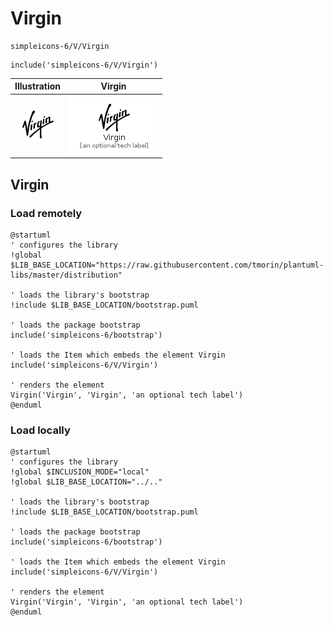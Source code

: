 # Virgin


```text
simpleicons-6/V/Virgin
```

```text
include('simpleicons-6/V/Virgin')
```



| Illustration | Virgin |
| :---: | :---: |
| ![illustration for Illustration](../../simpleicons-6/V/Virgin.png) | ![illustration for Virgin](../../simpleicons-6/V/Virgin.Local.png) |




## Virgin

### Load remotely
```plantuml
@startuml
' configures the library
!global $LIB_BASE_LOCATION="https://raw.githubusercontent.com/tmorin/plantuml-libs/master/distribution"

' loads the library's bootstrap
!include $LIB_BASE_LOCATION/bootstrap.puml

' loads the package bootstrap
include('simpleicons-6/bootstrap')

' loads the Item which embeds the element Virgin
include('simpleicons-6/V/Virgin')

' renders the element
Virgin('Virgin', 'Virgin', 'an optional tech label')
@enduml
```

### Load locally
```plantuml
@startuml
' configures the library
!global $INCLUSION_MODE="local"
!global $LIB_BASE_LOCATION="../.."

' loads the library's bootstrap
!include $LIB_BASE_LOCATION/bootstrap.puml

' loads the package bootstrap
include('simpleicons-6/bootstrap')

' loads the Item which embeds the element Virgin
include('simpleicons-6/V/Virgin')

' renders the element
Virgin('Virgin', 'Virgin', 'an optional tech label')
@enduml
```

